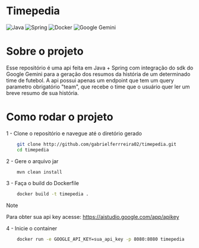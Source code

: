 # Timepedia

![Java](https://img.shields.io/badge/java-%23ED8B00.svg?style=for-the-badge&logo=openjdk&logoColor=white)
![Spring](https://img.shields.io/badge/spring-%236DB33F.svg?style=for-the-badge&logo=spring&logoColor=white)
![Docker](https://img.shields.io/badge/docker-%230db7ed.svg?style=for-the-badge&logo=docker&logoColor=white)
![Google Gemini](https://img.shields.io/badge/google%20gemini-8E75B2?style=for-the-badge&logo=google%20gemini&logoColor=white)

# Sobre o projeto

Esse repositório é uma api feita em Java + Spring com integração do sdk do Google Gemini para a geração dos resumos da história de um determinado time de futebol.
A api possui apenas um endpoint que tem um query parametro obrigatório "team", que recebe o time que o usuário quer ler um breve resumo de sua história.

# Como rodar o projeto

1 - Clone o repositório e navegue até o diretório gerado
```bash
    git clone http://github.com/gabrielferrreira02/timepedia.git
    cd timepedia
```

2 - Gere o arquivo jar
```bash
    mvn clean install
```

3 - Faça o build do Dockerfile
```bash
    docker build -t timepedia .
```

>[!NOTE]
> Para obter sua api key acesse: https://aistudio.google.com/app/apikey

4 - Inicie o container
```bash
    docker run -e GOOGLE_API_KEY=sua_api_key -p 8080:8080 timepedia
```